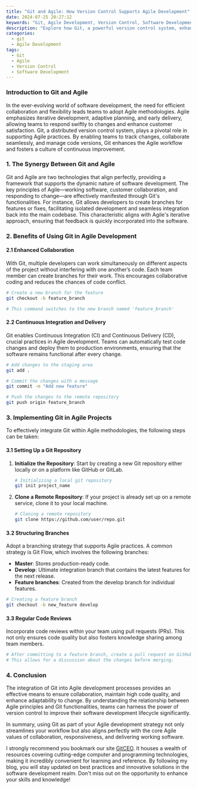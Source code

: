 ```yaml
---
title: "Git and Agile: How Version Control Supports Agile Development"
date: 2024-07-25 20:27:12
keywords: "Git, Agile Development, Version Control, Software Development, Project Management"
description: "Explore how Git, a powerful version control system, enhances Agile development processes. Learn about the integration of Git with Agile methodologies, the benefits of version control in sprint planning and collaboration, and step-by-step guidelines on implementing Git in Agile projects. This article delves into the compatibility of Git with Agile principles, including flexibility, iterative progress, and team collaboration, providing a comprehensive tutorial for developers eager to leverage Git in their Agile workflows."
categories:
  - git
  - Agile Development
tags:
  - Git
  - Agile
  - Version Control
  - Software Development
---
```


### Introduction to Git and Agile

In the ever-evolving world of software development, the need for efficient collaboration and flexibility leads teams to adopt Agile methodologies. Agile emphasizes iterative development, adaptive planning, and early delivery, allowing teams to respond swiftly to changes and enhance customer satisfaction. Git, a distributed version control system, plays a pivotal role in supporting Agile practices. By enabling teams to track changes, collaborate seamlessly, and manage code versions, Git enhances the Agile workflow and fosters a culture of continuous improvement.

<!-- more -->

### 1. The Synergy Between Git and Agile

Git and Agile are two technologies that align perfectly, providing a framework that supports the dynamic nature of software development. The key principles of Agile—working software, customer collaboration, and responding to change—are effectively manifested through Git's functionalities. For instance, Git allows developers to create branches for features or fixes, facilitating isolated development and seamless integration back into the main codebase. This characteristic aligns with Agile's iterative approach, ensuring that feedback is quickly incorporated into the software.

### 2. Benefits of Using Git in Agile Development

#### 2.1 Enhanced Collaboration

With Git, multiple developers can work simultaneously on different aspects of the project without interfering with one another’s code. Each team member can create branches for their work. This encourages collaborative coding and reduces the chances of code conflict.

```bash
# Create a new branch for the feature
git checkout -b feature_branch

# This command switches to the new branch named 'feature_branch'
```

#### 2.2 Continuous Integration and Delivery

Git enables Continuous Integration (CI) and Continuous Delivery (CD), crucial practices in Agile development. Teams can automatically test code changes and deploy them to production environments, ensuring that the software remains functional after every change.

```bash
# Add changes to the staging area
git add .

# Commit the changes with a message
git commit -m "Add new feature"

# Push the changes to the remote repository
git push origin feature_branch
```

### 3. Implementing Git in Agile Projects

To effectively integrate Git within Agile methodologies, the following steps can be taken:

#### 3.1 Setting Up a Git Repository

1. **Initialize the Repository**: Start by creating a new Git repository either locally or on a platform like GitHub or GitLab.

   ```bash
   # Initializing a local git repository
   git init project_name
   ```

2. **Clone a Remote Repository**: If your project is already set up on a remote service, clone it to your local machine.

   ```bash
   # Cloning a remote repository
   git clone https://github.com/user/repo.git
   ```

#### 3.2 Structuring Branches

Adopt a branching strategy that supports Agile practices. A common strategy is Git Flow, which involves the following branches:

- **Master**: Stores production-ready code.
- **Develop**: Ultimate integration branch that contains the latest features for the next release.
- **Feature branches**: Created from the develop branch for individual features.
  
```bash
# Creating a feature branch
git checkout -b new_feature develop
```

#### 3.3 Regular Code Reviews

Incorporate code reviews within your team using pull requests (PRs). This not only ensures code quality but also fosters knowledge sharing among team members.

```bash
# After committing to a feature branch, create a pull request on GitHub
# This allows for a discussion about the changes before merging.
```

### 4. Conclusion

The integration of Git into Agile development processes provides an effective means to ensure collaboration, maintain high code quality, and enhance adaptability to change. By understanding the relationship between Agile principles and Git functionalities, teams can harness the power of version control to improve their software development lifecycle significantly. 

In summary, using Git as part of your Agile development strategy not only streamlines your workflow but also aligns perfectly with the core Agile values of collaboration, responsiveness, and delivering working software. 

I strongly recommend you bookmark our site [GitCEO](https://gitceo.com). It houses a wealth of resources covering cutting-edge computer and programming technologies, making it incredibly convenient for learning and reference. By following my blog, you will stay updated on best practices and innovative solutions in the software development realm. Don't miss out on the opportunity to enhance your skills and knowledge!